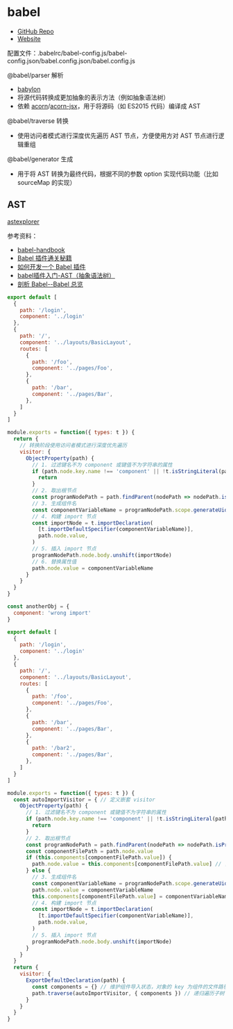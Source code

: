 # babel
- [GitHub Repo](https://github.com/babel/babel)
- [Website](https://babel.dev/)

配置文件：.babelrc/babel-config.js/babel-config.json/babel.config.json/babel.config.js

@babel/parser 解析
- [babylon](https://github.com/babel/babylon)
- 将源代码转换成更加抽象的表示方法（例如抽象语法树）
- 依赖 [acorn](https://github.com/acornjs/acorn)/[acorn-jsx](https://github.com/acornjs/acorn-jsx)，用于将源码（如 ES2015 代码）编译成 AST

@babel/traverse 转换
- 使用访问者模式进行深度优先遍历 AST 节点，方便使用方对 AST 节点进行逻辑重组

@babel/generator 生成
- 用于将 AST 转换为最终代码，根据不同的参数 option 实现代码功能（比如 sourceMap 的实现）

## AST
[astexplorer](https://astexplorer.net)

参考资料：
- [babel-handbook](https://github.com/jamiebuilds/babel-handbook)
- [Babel 插件通关秘籍](https://juejin.cn/book/6946117847848321055)
- [如何开发一个 Babel 插件](https://time.geekbang.org/dailylesson/detail/100056821)
- [babel插件入门-AST（抽象语法树）](https://juejin.im/post/5ab9f2f3f265da239b4174f0)
- [剖析 Babel--Babel 总览](http://www.alloyteam.com/2017/04/analysis-of-babel-babel-overview/)

```js
export default [
  {
    path: '/login',
    component: '../login'
  },
  {
    path: '/',
    component: '../layouts/BasicLayout',
    routes: [
      {
        path: '/foo',
        component: '../pages/Foo',
      },
      {
        path: '/bar',
        component: '../pages/Bar',
      },
    ]
  }
]

module.exports = function({ types: t }) {
  return {
    // 转换阶段使用访问者模式进行深度优先遍历
    visitor: {
      ObjectProperty(path) {
        // 1. 过滤键名不为 component 或键值不为字符串的属性
        if (path.node.key.name !== 'component' || !t.isStringLiteral(path.node.value)) {
          return
        }
        // 2. 取出根节点
        const programNodePath = path.findParent(nodePath => nodePath.isProgram())
        // 3. 生成组件名
        const componentVariableName = programNodePath.scope.generateUidIdentifier()
        // 4. 构建 import 节点
        const importNode = t.importDeclaration(
          [t.importDefaultSpecifier(componentVariableName)],
          path.node.value,
        )
        // 5. 插入 import 节点
        programNodePath.node.body.unshift(importNode)
        // 6. 替换属性值
        path.node.value = componentVariableName
      }
    }
  }
}
```

```js
const anotherObj = {
  component: 'wrong import'
}

export default [
  {
    path: '/login',
    component: '../login'
  },
  {
    path: '/',
    component: '../layouts/BasicLayout',
    routes: [
      {
        path: '/foo',
        component: '../pages/Foo',
      },
      {
        path: '/bar',
        component: '../pages/Bar',
      },
      {
        path: '/bar2',
        component: '../pages/Bar',
      },
    ]
  }
]

module.exports = function({ types: t }) {
  const autoImportVisitor = { // 定义嵌套 visitor
    ObjectProperty(path) {
      // 1. 过滤键名不为 component 或键值不为字符串的属性
      if (path.node.key.name !== 'component' || !t.isStringLiteral(path.node.value)) {
        return
      }
      // 2. 取出根节点
      const programNodePath = path.findParent(nodePath => nodePath.isProgram())
      const componentFilePath = path.node.value
      if (this.components[componentFilePath.value]) {
        path.node.value = this.components[componentFilePath.value] // 复用已导入的组件
      } else {
        // 3. 生成组件名
        const componentVariableName = programNodePath.scope.generateUidIdentifier()
        path.node.value = componentVariableName
        this.components[componentFilePath.value] = componentVariableName // 添加新导入的组件
        // 4. 构建 import 节点
        const importNode = t.importDeclaration(
          [t.importDefaultSpecifier(componentVariableName)],
          path.node.value,
        )
        // 5. 插入 import 节点
        programNodePath.node.body.unshift(importNode)
      }
    }
  }
  return {
    visitor: {
      ExportDefaultDeclaration(path) {
        const components = {} // 维护组件导入状态，对象的 key 为组件的文件路径，value 为组件的变量名
        path.traverse(autoImportVisitor, { components }) // 递归遍历子树
      }
    }
  }
}
```
